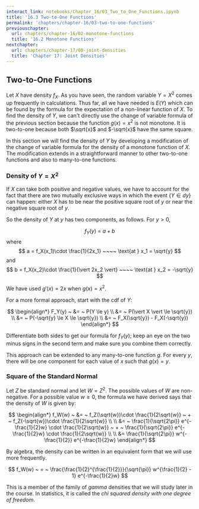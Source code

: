 ```yaml
---
interact_link: notebooks/Chapter_16/03_Two_to_One_Functions.ipynb
title: '16.3 Two-to-One Functions'
permalink: 'chapters/chapter-16/03-two-to-one-functions'
previouschapter:
  url: chapters/chapter-16/02-monotone-functions
  title: '16.2 Monotone Functions'
nextchapter:
  url: chapters/chapter-17/00-joint-densities
  title: 'Chapter 17: Joint Densities'
---
```


## Two-to-One Functions

Let $X$ have density $f_X$. As you have seen, the random variable $Y = X^2$ comes up frequently in calculations. Thus far, all we have needed is $E(Y)$ which can be found by the formula for the expectation of a non-linear function of $X$. To find the density of $Y$, we can't directly use the change of variable formula of the previous section because the function $g(x) = x^2$ is not monotone. It is two-to-one because both $\sqrt{x}$ and $-\sqrt{x}$ have the same square.

In this section we will find the density of $Y$ by developing a modification of the change of variable formula for the density of a monotone function of $X$. The modification extends in a straightforward manner to other two-to-one functions and also to many-to-one functions.

### Density of $Y = X^2$
If $X$ can take both positive and negative values, we have to account for the fact that there are two mutually exclusive ways in which the event $\{ Y \in dy \}$ can happen: either $X$ has to be near the positive square root of $y$ or near the negative square root of $y$.

So the density of $Y$ at $y$ has two components, as follows. For $y > 0$,

$$
f_Y(y) ~ = ~ a + b
$$
where
$$
a = f_X(x_1)\cdot \frac{1}{2x_1} ~~~~ \text{at } x_1 = \sqrt{y}
$$
and
$$
b = f_X(x_2)\cdot \frac{1}{\vert 2x_2 \vert} ~~~~ \text{at } x_2 = -\sqrt{y}
$$

We have used $g'(x) = 2x$ when $g(x) = x^2$.

For a more formal approach, start with the cdf of $Y$:

$$
\begin{align*}
F_Y(y) ~ &= ~ P(Y \le y) \\
&= ~ P(\vert X \vert \le \sqrt{y}) \\
&= ~ P(-\sqrt{y} \le X \le \sqrt{y}) \\
&= ~ F_X(\sqrt{y}) - F_X(-\sqrt{y})
\end{align*}
$$

Differentiate both sides to get our formula for $f_Y(y)$; keep an eye on the two minus signs in the second term and make sure you combine them correctly.

This approach can be extended to any many-to-one function $g$. For every $y$, there will be one component for each value of $x$ such that $g(x) = y$.

### Square of the Standard Normal
Let $Z$ be standard normal and let $W = Z^2$. The possible values of $W$ are non-negative. For a possible value $w \ge 0$, the formula we have derived says that the density of $W$ is given by:

$$
\begin{align*}
f_W(w) ~ &= ~ f_Z(\sqrt{w})\cdot \frac{1}{2\sqrt{w}} ~ + ~ f_Z(-\sqrt{w})\cdot \frac{1}{2\sqrt{w}} \\ \\
&= ~ \frac{1}{\sqrt{2\pi}} e^{-\frac{1}{2}w} \cdot \frac{1}{2\sqrt{w}} ~ + ~ \frac{1}{\sqrt{2\pi}} e^{-\frac{1}{2}w} \cdot \frac{1}{2\sqrt{w}} \\ \\
&= \frac{1}{\sqrt{2\pi}} w^{-\frac{1}{2}} e^{-\frac{1}{2}w}
\end{align*}
$$

By algebra, the density can be written in an equivalent form that we will use more frequently.

$$
f_W(w) ~ = ~ \frac{\frac{1}{2}^{\frac{1}{2}}}{\sqrt{\pi}} w^{\frac{1}{2} - 1} e^{-\frac{1}{2}w}
$$

This is a member of the family of *gamma* densities that we will study later in the course. In statistics, it is called the *chi squared density with one degree of freedom*.
